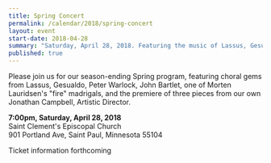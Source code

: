 ```yaml
---
title: Spring Concert
permalink: /calendar/2018/spring-concert
layout: event
start-date: 2018-04-28
summary: "Saturday, April 28, 2018. Featuring the music of Lassus, Gesualdo, Peter Warlock, John Bartlet, Morten Lauridsen, and Jonathan Campbell."
published: true
---
```


Please join us for our season-ending Spring program, featuring choral gems from Lassus, Gesualdo, Peter Warlock, John Bartlet, one of Morten Lauridsen's "fire" madrigals, and the premiere of three pieces from our own Jonathan Campbell, Artistic Director.

**7:00pm, Saturday, April 28, 2018**  
Saint Clement's Episcopal Church  
901 Portland Ave, Saint Paul, Minnesota 55104

Ticket information forthcoming
